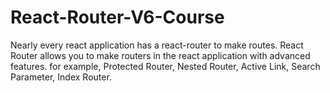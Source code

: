 # React-Router-V6-Course
Nearly every react application has a react-router to make routes. React Router allows you to make routers in the react application with advanced features. for example, Protected Router, Nested Router, Active Link, Search Parameter, Index Router.
